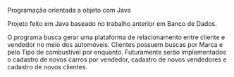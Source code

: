 Programação orientada a objeto com Java

Projeto feito em Java baseado no trabalho anterior em Banco de Dados.

O programa busca gerar uma plataforma de relacionamento entre cliente e vendedor no meio dos automóveis.
Clientes possuem buscas por Marca e pelo Tipo de combustivel por enquanto.
Futuramente serão implementados o cadastro de novos carros por vendedor, cadastro de novos vendedores e
cadastro de novos clientes.
